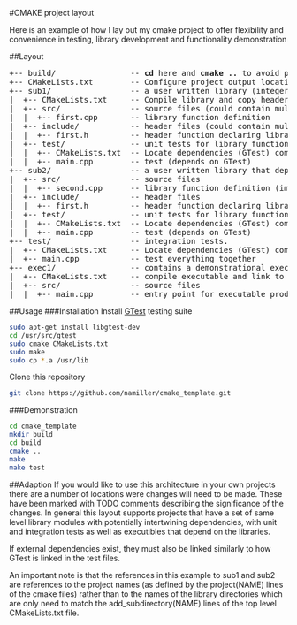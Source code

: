 #CMAKE project layout

Here is an example of how I lay out my cmake project to offer flexibility and convenience in testing, library development and functionality demonstration

##Layout
<pre>
+-- build/                -- <b>cd</b> here and <b>cmake ..</b> to avoid poluting workspace.
+-- CMakeLists.txt        -- Configure project output location variables and load subprojects
+-- sub1/                 -- a user written library (integer addition)
|  +-- CMakeLists.txt     -- Compile library and copy headers to group loc. (also load test subproject)
|  +-- src/               -- source files (could contain multiple files)
|  |  +-- first.cpp       -- library function definition 
|  +-- include/           -- header files (could contain multiple files)
|  |  +-- first.h         -- header function declaring library api
|  +-- test/              -- unit tests for library functionality
|  |  +-- CMakeLists.txt  -- Locate dependencies (GTest) compile and add test
|  |  +-- main.cpp        -- test (depends on GTest)
+-- sub2/                 -- a user written library that depends on sub1 (buggy integer multiplication)
|  +-- src/               -- source files
|  |  +-- second.cpp      -- library function definition (imports sub1/first.h as expected)
|  +-- include/           -- header files
|  |  +-- first.h         -- header function declaring library api
|  +-- test/              -- unit tests for library functionality (note that one test will fail here)
|  |  +-- CMakeLists.txt  -- Locate dependencies (GTest) compile and add test
|  |  +-- main.cpp        -- test (depends on GTest)
+-- test/                 -- integration tests.
|  +-- CMakeLists.txt     -- Locate dependencies (GTest) compile and link
|  +-- main.cpp           -- test everything together
+-- exec1/                -- contains a demonstrational executable that depends on sub1 and sub2
|  +-- CMakeLists.txt     -- compile executable and link to the library products
|  +-- src/               -- source files
|  |  +-- main.cpp        -- entry point for executable product
</pre>

##Usage
###Installation
Install [GTest](https://github.com/google/googletest) testing suite
```bash
sudo apt-get install libgtest-dev
cd /usr/src/gtest
sudo cmake CMakeLists.txt
sudo make
sudo cp *.a /usr/lib
```
Clone this repository
```bash
git clone https://github.com/namiller/cmake_template.git
```
###Demonstration
```bash
cd cmake_template
mkdir build
cd build
cmake ..
make
make test
```

##Adaption
If you would like to use this architecture in your own projects there are a number of locations were changes will need to be made. These have been marked with TODO comments describing the significance of the changes. In general this layout supports projects that have a set of same level library modules with potentially intertwining dependencies, with unit and integration tests as well as executibles that depend on the libraries.

If external dependencies exist, they must also be linked similarly to how GTest is linked in the test files.

An important note is that the references in this example to sub1 and sub2 are references to the project names (as defined by the project(NAME) lines of the cmake files) rather than to the names of the library directories which are only need to match the add_subdirectory(NAME) lines of the top level CMakeLists.txt file. 
